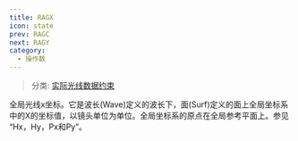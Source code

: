```yaml
---
title: RAGX
icon: state
prev: RAGC
next: RAGY
category:
  - 操作数
---
```


> 分类: [实际光线数据约束](/hb/operands/131/882/  "Zemax 操作数 实际光线数据约束")

全局光线x坐标。它是波长(Wave)定义的波长下，面(Surf)定义的面上全局坐标系中的X的坐标值，以镜头单位为单位。全局坐标系的原点在全局参考平面上。参见 “Hx，Hy，Px和Py”。